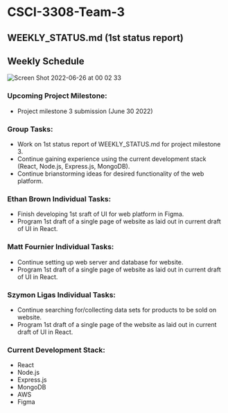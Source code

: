 # CSCI-3308-Team-3
## WEEKLY_STATUS.md (1st status report)


## Weekly Schedule
 
![Screen Shot 2022-06-26 at 00 02 33](https://user-images.githubusercontent.com/97766930/175798821-a523ef1c-7890-4e0a-af4b-4619813a56bc.png)



### Upcoming Project Milestone:

- Project milestone 3 submission (June 30 2022)


### Group Tasks:

- Work on 1st status report of WEEKLY_STATUS.md for project milestone 3.
- Continue gaining experience using the current development stack (React, Node.js, Express.js, MongoDB).
- Continue brianstorming ideas for desired functionality of the web platform.


### Ethan Brown Individual Tasks:

- Finish developing 1st sraft of UI for web platform in Figma.
- Program 1st draft of a single page of website as laid out in current draft of UI in React. 

### Matt Fournier Individual Tasks:

- Continue setting up web server and database for website.
- Program 1st draft of a single page of website as laid out in current draft of UI in React. 

### Szymon Ligas Individual Tasks:

- Continue searching for/collecting data sets for products to be sold on website.
- Program 1st draft of a single page of the website as laid out in current draft of UI in React. 

### Current Development Stack:

- React
- Node.js
- Express.js
- MongoDB
- AWS
- Figma
